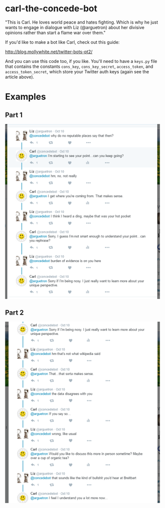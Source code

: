 # carl-the-concede-bot
"This is Carl. He loves world peace and hates fighting. Which is why he just wants to engage in
dialogue with Liz (@arguetron) about her divisive opinions rather than start a flame war over 
them."

If you'd like to make a bot like Carl, check out this guide:

http://blog.mollywhite.net/twitter-bots-pt2/

And you can use this code too, if you like. You'll need to have a `keys.py` file that contains
the constants `cons_key`, `cons_key_secret`, `access_token`, and `access_token_secret`, which 
store your Twitter auth keys (again see the article above).

# Examples
## Part 1
![screen1](https://github.com/jhoak/carl-the-concede-bot/blob/master/screen1.PNG?raw=true)
## Part 2
![screen2](https://github.com/jhoak/carl-the-concede-bot/blob/master/screen2.PNG?raw=true)